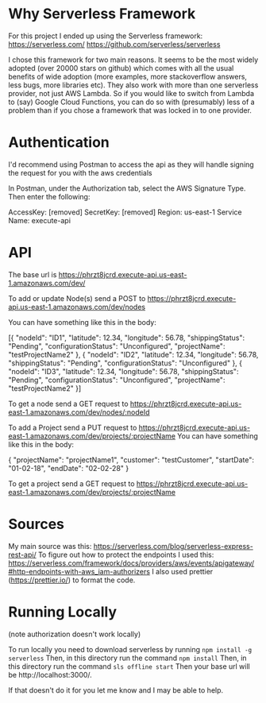 # Why Serverless Framework

For this project I ended up using the Serverless framework:
https://serverless.com/
https://github.com/serverless/serverless

I chose this framework for two main reasons. It seems to be the most widely adopted (over 20000 stars on github) which comes with all the usual benefits of wide adoption (more examples, more stackoverflow answers, less bugs, more libraries etc). They also work with more than one serverless provider, not just AWS Lambda. So if you would like to switch from Lambda to (say) Google Cloud Functions, you can do so with (presumably) less of a problem than if you chose a framework that was locked in to one provider.

# Authentication

I'd recommend using Postman to access the api as they will handle signing the request for you with the aws credentials

In Postman, under the Authorization tab, select the AWS Signature Type.
Then enter the following:

AccessKey: [removed]
SecretKey: [removed]
Region: us-east-1
Service Name: execute-api

# API

The base url is https://phrzt8jcrd.execute-api.us-east-1.amazonaws.com/dev/

To add or update Node(s) send a POST to https://phrzt8jcrd.execute-api.us-east-1.amazonaws.com/dev/nodes

You can have something like this in the body:

[{
	"nodeId": "ID1",
    "latitude": 12.34,
    "longitude": 56.78,
    "shippingStatus": "Pending",
    "configurationStatus": "Unconfigured",
    "projectName": "testProjectName2"
},
{
	"nodeId": "ID2",
    "latitude": 12.34,
    "longitude": 56.78,
    "shippingStatus": "Pending",
    "configurationStatus": "Unconfigured"
},
{
	"nodeId": "ID3",
    "latitude": 12.34,
    "longitude": 56.78,
    "shippingStatus": "Pending",
    "configurationStatus": "Unconfigured",
    "projectName": "testProjectName2"
}]

To get a node send a GET request to https://phrzt8jcrd.execute-api.us-east-1.amazonaws.com/dev/nodes/:nodeId

To add a Project send a PUT request to https://phrzt8jcrd.execute-api.us-east-1.amazonaws.com/dev/projects/:projectName
You can have something like this in the body:

{
	"projectName": "projectName1",
    "customer": "testCustomer",
    "startDate": "01-02-18",
    "endDate": "02-02-28"
}

To get a project send a GET request to https://phrzt8jcrd.execute-api.us-east-1.amazonaws.com/dev/projects/:projectName

# Sources

My main source was this: https://serverless.com/blog/serverless-express-rest-api/
To figure out how to protect the endpoints I used this: https://serverless.com/framework/docs/providers/aws/events/apigateway/#http-endpoints-with-aws_iam-authorizers
I also used prettier (https://prettier.io/) to format the code.

# Running Locally

(note authorization doesn't work locally)

To run locally you need to download serverless by running ```npm install -g serverless```
Then, in this directory run the command ```npm install```
Then, in this directory run the command ```sls offline start```
Then your base url will be http://localhost:3000/.

If that doesn't do it for you let me know and I may be able to help.